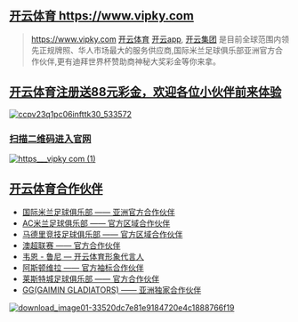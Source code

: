 ## [开云体育 https://www.vipky.com ](https://www.vipky.com)
> https://www.vipky.com [开云体育](https://www.vipky.com) [开云app](https://www.vipky.com), [开云集团](https://www.vipky.com) 是目前全球范围内领先正规牌照、华人市场最大的服务供应商,国际米兰足球俱乐部亚洲官方合作伙伴,更有迪拜世界杯赞助商神秘大奖彩金等你来拿。
## [开云体育注册送88元彩金，欢迎各位小伙伴前来体验](https://www.vipky.com)
[![ccpv23q1pc06infttk30_533572](https://user-images.githubusercontent.com/115446249/194807705-0ca90464-cb63-40fd-938b-ca33fc1949b7.jpeg)](https://www.vipky.com)
### [扫描二维码进入官网](https://www.vipky.com)
[![https___vipky com (1)](https://user-images.githubusercontent.com/115446249/194806393-f2aaaf7f-21dc-406e-9e9a-8008c7ca73f8.png)](https://www.vipky.com)

## [开云体育合作伙伴](https://www.vipky.com)
- [国际米兰足球俱乐部 —— 亚洲官方合作伙伴](https://www.vipky.com)
- [AC米兰足球俱乐部 —— 官方区域合作伙伴](https://www.vipky.com)
- [马德里竞技足球俱乐部 —— 官方区域合作伙伴](https://www.vipky.com)
- [澳超联赛 —— 官方合作伙伴](https://www.vipky.com)
- [韦恩 - 鲁尼  — 开云体育形象代言人](https://www.vipky.com)
- [阿斯顿维拉 —— 官方袖标合作伙伴](https://www.vipky.com)
- [莱斯特城足球俱乐部 —— 官方合作伙伴](https://www.vipky.com)
- [GG(GAIMIN GLADIATORS) —— 亚洲独家合作伙伴](https://www.vipky.com)

[![download_image01-33520dc7e81e9184720e4c1888766f19](https://user-images.githubusercontent.com/115446249/194807701-ef6e8d63-e7b7-496a-a7e4-d89fe10721fe.png)](https://www.vipky.com)



